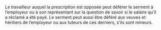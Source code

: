 Le travailleur auquel la prescription est opposée peut déférer le serment à l’employeur ou à son représentant sur la question de savoir si le salaire qu’il a réclamé a été payé. Le serment peut aussi être déféré aux veuves et héritiers de l’employeur ou aux tuteurs de ces derniers, s’ils sont mineurs.